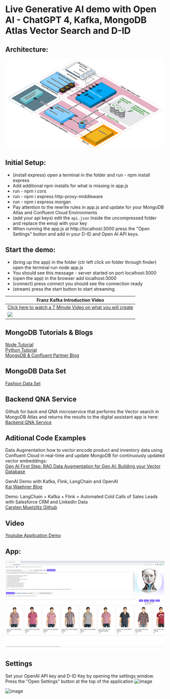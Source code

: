 # Live Generative AI demo with Open AI - ChatGPT 4, Kafka, MongoDB Atlas Vector Search and D-ID

## Architecture:
![architecture](./architecture2.png)   
   
## Initial Setup:
* (install express) open a terminal in the folder and run  - npm install express
* Add additional npm installs for what is missing in app.js
* run - npm i cors
* run - npm i express http-proxy-middleware
* run - npm i express morgan
* Pay attention to the rewrite rules in app.js and update for your MongoDB Atlas and Confluent Cloud Environments
* (add your api keys) edit the `api.json` inside the uncompressed folder and replace the emoji with your key
* When running the app.js at http://localhost:3000 press the "Open Settings" button and add in your D-ID and Open AI API keys.


## Start the demo:
* (bring up the app) in the folder (ctr left click on folder through finder) open the terminal run node app.js 
* You should see this message - server started on port localhost:3000
* (open the app) in the browser add localhost:3000
* (connect) press connect you should see the connection ready 
* (stream) press the start button to start streaming   
    

|Franz Kafka Introduction Video|    
|---------------------------|   
|[Click here to watch a 7 Minute Video on what you will create](https://youtu.be/pLU7dS9DJJg)|   
|<a href="https://youtu.be/pLU7dS9DJJg" target="video"><img src="https://img.youtube.com/vi/pLU7dS9DJJg/0.jpg" width="1080px"></a>|   


## MongoDB Tutorials & Blogs
[Node Tutorial](https://www.mongodb.com/developer/products/atlas/semantic-search-mongodb-atlas-vector-search/)   
[Python Tutorial](https://www.mongodb.com/developer/products/atlas/building-generative-ai-applications-vector-search-open-source-models/)   
[MongoDB & Confluent Partner Blog](https://www.mongodb.com/blog/post/mongodb-atlas-vector-search-makes-real-time-ai-reality-confluent)  

## MongoDB Data Set
[Fashion Data Set](https://github.com/afsungur/mongodb-atlas-vector-search-fashion-products)

## Backend QNA Service
Github for back end QNA microservice that performs the Vector search in MongoDB Atlas and returns the results to the digital assistant app is here:   
[Backend QNA Service](https://github.com/ashwin-gangadhar-mdb/mdb-ecomm-recsys-chatapp/tree/main/backend)

## Aditional Code Examples
Data Augmentation how to vector encode product and inventory data using Confluent Cloud in real-time and update MongoDB for continuously updated vector embeddings:   
[Gen AI First Step: RAG Data Augmentation for Gen AI: Building your Vector Database](https://github.com/brittonlaroche/Confluent-Kafka-Vector-Encoding/)

GenAI Demo with Kafka, Flink, LangChain and OpenAI   
[Kai Waehner Blog](https://www.kai-waehner.de/blog/2024/01/29/genai-demo-with-kafka-flink-langchain-and-openai/)   

Demo: LangChain + Kafka + Flink = Automated Cold Calls of Sales Leads with Salesforce CRM and LinkedIn Data      
[Carsten Muetzlitz Github](https://github.com/ora0600/genai-with-confluent/tree/main)

## Video
[Youtube Application Demo](https://youtu.be/9thD4128lDE)

## App:
![app](./app3.png)

## Settings
Set your OpenAI API key and D-ID Key by opening the settings window.  Press the "Open Settings" button at the top of the application
![image](https://github.com/brittonlaroche/GenAI-ChatGPT4-Confluent-MongoDB-Vector-Retail/assets/32334829/a0e27be0-132e-4219-ab7d-fd306ee79275)

![image](https://github.com/brittonlaroche/GenAI-ChatGPT4-Confluent-MongoDB-Vector-Retail/assets/32334829/9709475e-555f-481a-9ed3-96baa1ece1f3)
